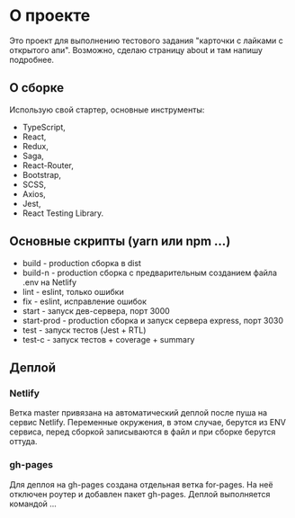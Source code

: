 # О проекте
Это проект для выполнению тестового задания "карточки с лайками с открытого апи". Возможно, сделаю страницу about и там напишу подробнее.

## О сборке
Использую свой стартер, основные инструменты:
- TypeScript,
- React,
- Redux,
- Saga,
- React-Router,
- Bootstrap,
- SCSS,
- Axios,
- Jest,
- React Testing Library.

## Основные скрипты (yarn или npm ...)
- build - production сборка в dist
- build-n - production сборка с предварительным созданием файла .env на Netlify
- lint - eslint, только ошибки
- fix - eslint, исправление ошибок
- start - запуск дев-сервера, порт 3000
- start-prod - production сборка и запуск сервера express, порт 3030
- test - запуск тестов (Jest + RTL)
- test-c - запуск тестов + coverage + summary

## Деплой
### Netlify
Ветка master привязана на автоматический деплой после пуша на сервис Netlify. Переменные окружения, в этом случае, берутся из ENV сервиса, перед сборкой записываются в файл и при сборке берутся оттуда.

### gh-pages
Для деплоя на gh-pages создана отдельная ветка for-pages. На неё отключен роутер и добавлен пакет gh-pages. Деплой выполняется командой ...
